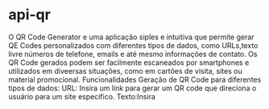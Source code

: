 # api-qr
O QR Code Generator e uma aplicação siples e intuitiva que permite gerar QE Codes personalizados com diferentes tipos de dados, como URLs,texto livre números de telefone, emails e até mesmo informações de contato. Os QR Code gerados podem ser facilmente escaneados por smartphones e utilizados em diveersas situações, como em cartões de visita, sites ou material promocional. Funcionalidades Geração de QR Code para diferentes tipos de dados: URL: Insira um link para gerar um QR code que direciona o usuário para um site especifico. Texto:Insira 
